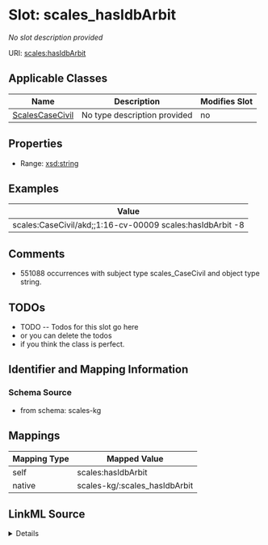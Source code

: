 

# Slot: scales_hasIdbArbit


_No slot description provided_





URI: [scales:hasIdbArbit](http://schemas.scales-okn.org/rdf/scales#hasIdbArbit)



<!-- no inheritance hierarchy -->





## Applicable Classes

| Name | Description | Modifies Slot |
| --- | --- | --- |
| [ScalesCaseCivil](../classes/ScalesCaseCivil.md) | No type description provided |  no  |







## Properties

* Range: [xsd:string](http://www.w3.org/2001/XMLSchema#string)






## Examples

| Value |
| --- |
| scales:CaseCivil/akd;;1:16-cv-00009 scales:hasIdbArbit -8 |

## Comments

* 551088 occurrences with subject type scales_CaseCivil and object type string.

## TODOs

* TODO -- Todos for this slot go here
* or you can delete the todos
* if you think the class is perfect.

## Identifier and Mapping Information







### Schema Source


* from schema: scales-kg




## Mappings

| Mapping Type | Mapped Value |
| ---  | ---  |
| self | scales:hasIdbArbit |
| native | scales-kg/:scales_hasIdbArbit |




## LinkML Source

<details>
```yaml
name: scales_hasIdbArbit
description: No slot description provided
todos:
- TODO -- Todos for this slot go here
- or you can delete the todos
- if you think the class is perfect.
comments:
- 551088 occurrences with subject type scales_CaseCivil and object type string.
examples:
- value: scales:CaseCivil/akd;;1:16-cv-00009 scales:hasIdbArbit -8
from_schema: scales-kg
rank: 1000
slot_uri: scales:hasIdbArbit
alias: scales_hasIdbArbit
domain_of:
- scales_CaseCivil
range: string

```
</details>